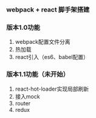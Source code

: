 ### webpack + react 脚手架搭建

### 版本1.0功能
1. webpack配置文件分离
2. 热加载
3. react引入（es6、babel配置）

### 版本1.1功能（未开始）
1. react-hot-loader实现局部刷新 
2. 接入mock
3. router
4. redux


